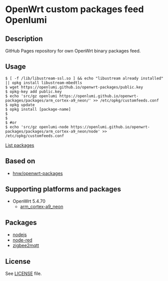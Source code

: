 # OpenWrt custom packages feed Openlumi

## Description

GitHub Pages repository for own OpenWrt binary packages feed.

## Usage

```
$ [ -f /lib/libustream-ssl.so ] && echo "libustream already installed" || opkg install libustream-mbedtls
$ wget https://openlumi.github.io/openwrt-packages/public.key
$ opkg-key add public.key
$ echo 'src/gz openlumi https://openlumi.github.io/openwrt-packages/packages/arm_cortex-a9_neon/' >> /etc/opkg/customfeeds.conf
$ opkg update
$ opkg install [package-name]
$
$
$ #or
$ echo 'src/gz openlumi-node https://openlumi.github.io/openwrt-packages/packages/arm_cortex-a9_neon/node' >> /etc/opkg/customfeeds.conf
```

[List packages](./packages/)


## Based on
* [hnw/openwrt-packages](https://github.com/hnw/openwrt-packages)

## Supporting platforms and packages

* OpenWrt 5.4.70
  * [arm_cortex-a9_neon](https://github.com/openlumi/openwrt-packages/tree/gh-pages/packages/arm_cortex-a9_neon)
  
## Packages

- [nodejs](https://github.com/openlumi/openwrt-node-packages)
- [node-red](https://github.com/openlumi/openwrt-node-packages)
- [zigbee2mqtt](https://github.com/openlumi/openwrt-node-packages)

## License

See [LICENSE](LICENSE) file.

